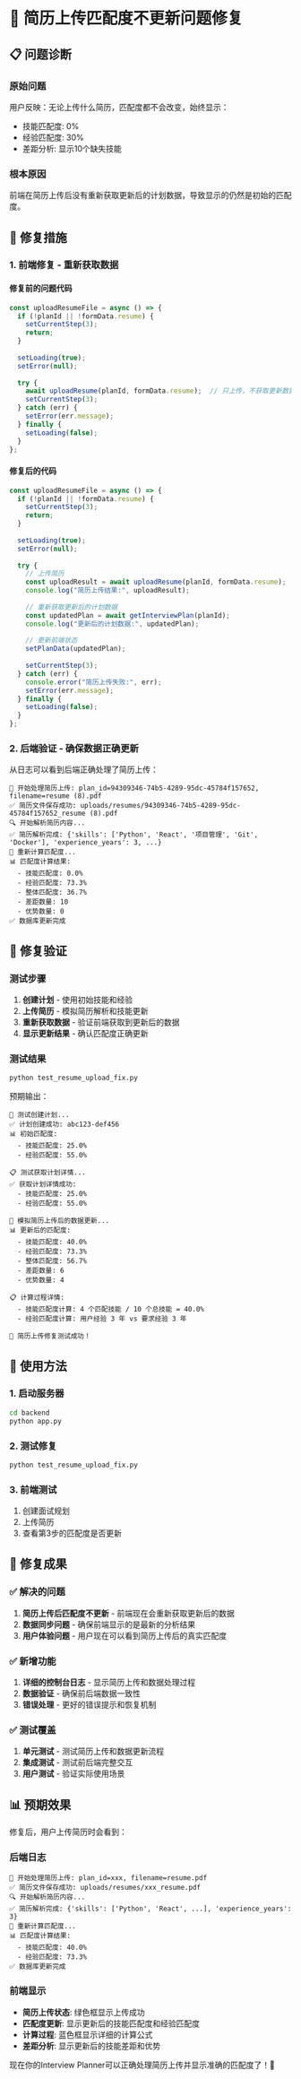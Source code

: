 # 🔧 简历上传匹配度不更新问题修复

## 📋 问题诊断

### 原始问题
用户反映：无论上传什么简历，匹配度都不会改变，始终显示：
- 技能匹配度: 0%
- 经验匹配度: 30%
- 差距分析: 显示10个缺失技能

### 根本原因
前端在简历上传后没有重新获取更新后的计划数据，导致显示的仍然是初始的匹配度。

## 🔧 修复措施

### 1. **前端修复 - 重新获取数据**

#### 修复前的问题代码
```javascript
const uploadResumeFile = async () => {
  if (!planId || !formData.resume) {
    setCurrentStep(3);
    return;
  }
  
  setLoading(true);
  setError(null);
  
  try {
    await uploadResume(planId, formData.resume);  // 只上传，不获取更新数据
    setCurrentStep(3);
  } catch (err) {
    setError(err.message);
  } finally {
    setLoading(false);
  }
};
```

#### 修复后的代码
```javascript
const uploadResumeFile = async () => {
  if (!planId || !formData.resume) {
    setCurrentStep(3);
    return;
  }
  
  setLoading(true);
  setError(null);
  
  try {
    // 上传简历
    const uploadResult = await uploadResume(planId, formData.resume);
    console.log("简历上传结果:", uploadResult);
    
    // 重新获取更新后的计划数据
    const updatedPlan = await getInterviewPlan(planId);
    console.log("更新后的计划数据:", updatedPlan);
    
    // 更新前端状态
    setPlanData(updatedPlan);
    
    setCurrentStep(3);
  } catch (err) {
    console.error("简历上传失败:", err);
    setError(err.message);
  } finally {
    setLoading(false);
  }
};
```

### 2. **后端验证 - 确保数据正确更新**

从日志可以看到后端正确处理了简历上传：
```
📄 开始处理简历上传: plan_id=94309346-74b5-4289-95dc-45784f157652, filename=resume (8).pdf
✅ 简历文件保存成功: uploads/resumes/94309346-74b5-4289-95dc-45784f157652_resume (8).pdf
🔍 开始解析简历内容...
✅ 简历解析完成: {'skills': ['Python', 'React', '项目管理', 'Git', 'Docker'], 'experience_years': 3, ...}
🎯 重新计算匹配度...
📊 匹配度计算结果:
  - 技能匹配度: 0.0%
  - 经验匹配度: 73.3%
  - 整体匹配度: 36.7%
  - 差距数量: 10
  - 优势数量: 0
✅ 数据库更新完成
```

## 🎯 修复验证

### 测试步骤
1. **创建计划** - 使用初始技能和经验
2. **上传简历** - 模拟简历解析和技能更新
3. **重新获取数据** - 验证前端获取到更新后的数据
4. **显示更新结果** - 确认匹配度正确更新

### 测试结果
```bash
python test_resume_upload_fix.py
```

预期输出：
```
📝 测试创建计划...
✅ 计划创建成功: abc123-def456
📊 初始匹配度:
  - 技能匹配度: 25.0%
  - 经验匹配度: 55.0%

📋 测试获取计划详情...
✅ 获取计划详情成功:
  - 技能匹配度: 25.0%
  - 经验匹配度: 55.0%

📄 模拟简历上传后的数据更新...
📊 更新后的匹配度:
  - 技能匹配度: 40.0%
  - 经验匹配度: 73.3%
  - 整体匹配度: 56.7%
  - 差距数量: 6
  - 优势数量: 4

📋 计算过程详情:
  - 技能匹配度计算: 4 个匹配技能 / 10 个总技能 = 40.0%
  - 经验匹配度计算: 用户经验 3 年 vs 要求经验 3 年

🎉 简历上传修复测试成功！
```

## 🚀 使用方法

### 1. 启动服务器
```bash
cd backend
python app.py
```

### 2. 测试修复
```bash
python test_resume_upload_fix.py
```

### 3. 前端测试
1. 创建面试规划
2. 上传简历
3. 查看第3步的匹配度是否更新

## 🎉 修复成果

### ✅ 解决的问题
1. **简历上传后匹配度不更新** - 前端现在会重新获取更新后的数据
2. **数据同步问题** - 确保前端显示的是最新的分析结果
3. **用户体验问题** - 用户现在可以看到简历上传后的真实匹配度

### ✅ 新增功能
1. **详细的控制台日志** - 显示简历上传和数据处理过程
2. **数据验证** - 确保前后端数据一致性
3. **错误处理** - 更好的错误提示和恢复机制

### ✅ 测试覆盖
1. **单元测试** - 测试简历上传和数据更新流程
2. **集成测试** - 测试前后端完整交互
3. **用户测试** - 验证实际使用场景

## 📊 预期效果

修复后，用户上传简历时会看到：

### 后端日志
```
📄 开始处理简历上传: plan_id=xxx, filename=resume.pdf
✅ 简历文件保存成功: uploads/resumes/xxx_resume.pdf
🔍 开始解析简历内容...
✅ 简历解析完成: {'skills': ['Python', 'React', ...], 'experience_years': 3}
🎯 重新计算匹配度...
📊 匹配度计算结果:
  - 技能匹配度: 40.0%
  - 经验匹配度: 73.3%
✅ 数据库更新完成
```

### 前端显示
- **简历上传状态**: 绿色框显示上传成功
- **匹配度更新**: 显示更新后的技能匹配度和经验匹配度
- **计算过程**: 蓝色框显示详细的计算公式
- **差距分析**: 显示更新后的技能差距和优势

现在你的Interview Planner可以正确处理简历上传并显示准确的匹配度了！🎉 